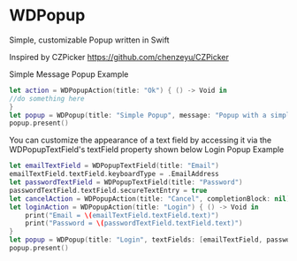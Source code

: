 # WDPopup

Simple, customizable Popup written in Swift

Inspired by CZPicker https://github.com/chenzeyu/CZPicker


Simple Message Popup Example
```swift
let action = WDPopupAction(title: "Ok") { () -> Void in
//do something here
}
let popup = WDPopup(title: "Simple Popup", message: "Popup with a simple message", actions: [action])
popup.present()
```

You can customize the appearance of a text field by accessing it via the WDPopupTextField's textField property shown below
Login Popup Example 
````swift
let emailTextField = WDPopupTextField(title: "Email")
emailTextField.textField.keyboardType = .EmailAddress
let passwordTextField = WDPopupTextField(title: "Password")
passwordTextField.textField.secureTextEntry = true
let cancelAction = WDPopupAction(title: "Cancel", completionBlock: nil)
let loginAction = WDPopupAction(title: "Login") { () -> Void in
    print("Email = \(emailTextField.textField.text)")
    print("Password = \(passwordTextField.textField.text)")
}
let popup = WDPopup(title: "Login", textFields: [emailTextField, passwordTextField], actions: [cancelAction, loginAction])
popup.present()
````
